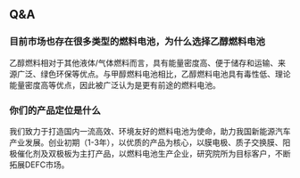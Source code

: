 ## Q&A



### 目前市场也存在很多类型的燃料电池，为什么选择乙醇燃料电池

乙醇燃料相对于其他液体/气体燃料而言，具有能量密度高、便于储存和运输、来源广泛、绿色环保等优点。与甲醇燃料电池相比，乙醇燃料电池具有毒性低、理论能量密度高等优点，因此被广泛认为是更有前途的燃料电池。

### 你们的产品定位是什么

我们致力于打造国内一流高效、环境友好的燃料电池为使命，助力我国新能源汽车产业发展。创业初期（1-3年），以优质的产品为核心，以膜电极、质子交换膜、阳极催化剂及双极板为主打产品，以燃料电池生产企业，研究院所为目标客户，不断拓展DEFC市场。





